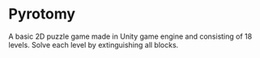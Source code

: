 # Pyrotomy
A basic 2D puzzle game made in Unity game engine and consisting of 18 levels. Solve each level by extinguishing all blocks.
